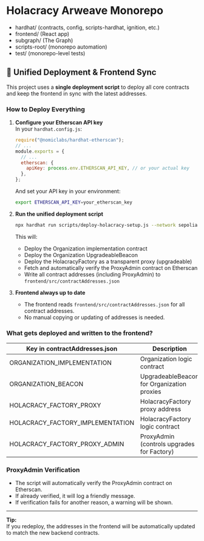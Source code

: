# Holacracy Arweave Monorepo

- hardhat/ (contracts, config, scripts-hardhat, ignition, etc.)
- frontend/ (React app)
- subgraph/ (The Graph)
- scripts-root/ (monorepo automation)
- test/ (monorepo-level tests)

## 🚀 Unified Deployment & Frontend Sync

This project uses a **single deployment script** to deploy all core contracts and keep the frontend in sync with the latest addresses.

### **How to Deploy Everything**

1. **Configure your Etherscan API key**  
   In your `hardhat.config.js`:
   ```js
   require("@nomiclabs/hardhat-etherscan");
   // ...
   module.exports = {
     // ...
     etherscan: {
       apiKey: process.env.ETHERSCAN_API_KEY, // or your actual key
     },
   };
   ```
   And set your API key in your environment:
   ```sh
   export ETHERSCAN_API_KEY=your_etherscan_key
   ```

2. **Run the unified deployment script**
   ```sh
   npx hardhat run scripts/deploy-holacracy-setup.js --network sepolia
   ```

   This will:
   - Deploy the Organization implementation contract
   - Deploy the Organization UpgradeableBeacon
   - Deploy the HolacracyFactory as a transparent proxy (upgradeable)
   - Fetch and automatically verify the ProxyAdmin contract on Etherscan
   - Write all contract addresses (including ProxyAdmin) to `frontend/src/contractAddresses.json`

3. **Frontend always up to date**
   - The frontend reads `frontend/src/contractAddresses.json` for all contract addresses.
   - No manual copying or updating of addresses is needed.

### **What gets deployed and written to the frontend?**

| Key in contractAddresses.json         | Description                                 |
|---------------------------------------|---------------------------------------------|
| ORGANIZATION_IMPLEMENTATION           | Organization logic contract                 |
| ORGANIZATION_BEACON                   | UpgradeableBeacon for Organization proxies  |
| HOLACRACY_FACTORY_PROXY               | HolacracyFactory proxy address              |
| HOLACRACY_FACTORY_IMPLEMENTATION      | HolacracyFactory logic contract             |
| HOLACRACY_FACTORY_PROXY_ADMIN         | ProxyAdmin (controls upgrades for Factory)  |

### **ProxyAdmin Verification**

- The script will automatically verify the ProxyAdmin contract on Etherscan.
- If already verified, it will log a friendly message.
- If verification fails for another reason, a warning will be shown.

---

**Tip:**  
If you redeploy, the addresses in the frontend will be automatically updated to match the new backend contracts.